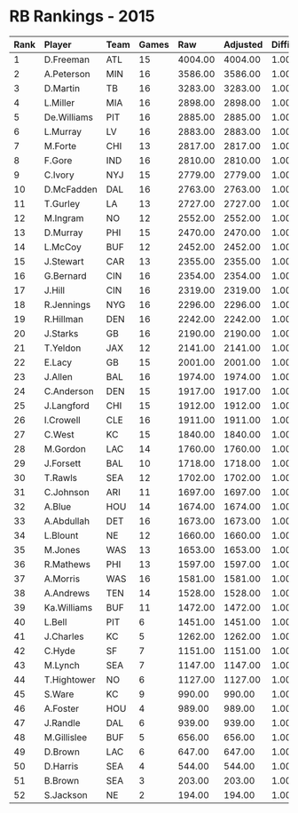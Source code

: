 # RB Rankings - 2015

| Rank | Player      | Team | Games | Raw     | Adjusted | Difficulty | Avg/Game | Typical | Consistency | Trend    |
| :----| :-----------| :----| :-----| :-------| :--------| :----------| :--------| :-------| :-----------| :--------|
| 1    | D.Freeman   | ATL  | 15    | 4004.00 | 4004.00  | 1.000      | 266.93   | 295.00  | 10/0/5      | +98.5%   |
| 2    | A.Peterson  | MIN  | 16    | 3586.00 | 3586.00  | 1.000      | 224.12   | 236.50  | 9/1/6       | +94.2%   |
| 3    | D.Martin    | TB   | 16    | 3283.00 | 3283.00  | 1.000      | 205.19   | 209.50  | 9/1/6       | +91.6%   |
| 4    | L.Miller    | MIA  | 16    | 2898.00 | 2898.00  | 1.000      | 181.12   | 184.50  | 9/1/6       | +154.7%  |
| 5    | De.Williams | PIT  | 16    | 2885.00 | 2885.00  | 1.000      | 180.31   | 172.00  | 7/0/9       | +415.1%  |
| 6    | L.Murray    | LV   | 16    | 2883.00 | 2883.00  | 1.000      | 180.19   | 180.00  | 9/0/7       | +61.9%   |
| 7    | M.Forte     | CHI  | 13    | 2817.00 | 2817.00  | 1.000      | 216.69   | 210.00  | 6/0/7       | +87.1%   |
| 8    | F.Gore      | IND  | 16    | 2810.00 | 2810.00  | 1.000      | 175.62   | 176.00  | 8/1/7       | +71.2%   |
| 9    | C.Ivory     | NYJ  | 15    | 2779.00 | 2779.00  | 1.000      | 185.27   | 184.50  | 7/2/6       | +118.0%  |
| 10   | D.McFadden  | DAL  | 16    | 2763.00 | 2763.00  | 1.000      | 172.69   | 190.50  | 9/2/5       | +100.7%  |
| 11   | T.Gurley    | LA   | 13    | 2727.00 | 2727.00  | 1.000      | 209.77   | 230.50  | 7/1/5       | +110.5%  |
| 12   | M.Ingram    | NO   | 12    | 2552.00 | 2552.00  | 1.000      | 212.67   | 222.00  | 5/2/5       | INACTIVE |
| 13   | D.Murray    | PHI  | 15    | 2470.00 | 2470.00  | 1.000      | 164.67   | 174.50  | 9/1/5       | +163.4%  |
| 14   | L.McCoy     | BUF  | 12    | 2452.00 | 2452.00  | 1.000      | 204.33   | 212.50  | 6/2/4       | +61.1%   |
| 15   | J.Stewart   | CAR  | 13    | 2355.00 | 2355.00  | 1.000      | 181.15   | 180.50  | 4/3/6       | INACTIVE |
| 16   | G.Bernard   | CIN  | 16    | 2354.00 | 2354.00  | 1.000      | 147.12   | 150.00  | 8/1/7       | +80.6%   |
| 17   | J.Hill      | CIN  | 16    | 2319.00 | 2319.00  | 1.000      | 144.94   | 149.50  | 8/0/8       | +124.3%  |
| 18   | R.Jennings  | NYG  | 16    | 2296.00 | 2296.00  | 1.000      | 143.50   | 144.00  | 7/3/6       | +123.8%  |
| 19   | R.Hillman   | DEN  | 16    | 2242.00 | 2242.00  | 1.000      | 140.12   | 146.00  | 7/1/8       | +134.1%  |
| 20   | J.Starks    | GB   | 16    | 2190.00 | 2190.00  | 1.000      | 136.88   | 149.00  | 9/2/5       | +201.1%  |
| 21   | T.Yeldon    | JAX  | 12    | 2141.00 | 2141.00  | 1.000      | 178.42   | 180.00  | 5/2/5       | INACTIVE |
| 22   | E.Lacy      | GB   | 15    | 2001.00 | 2001.00  | 1.000      | 133.40   | 121.00  | 7/0/8       | +285.7%  |
| 23   | J.Allen     | BAL  | 16    | 1974.00 | 1974.00  | 1.000      | 123.38   | 133.50  | 10/0/6      | +384.0%  |
| 24   | C.Anderson  | DEN  | 15    | 1917.00 | 1917.00  | 1.000      | 127.80   | 122.50  | 8/0/7       | +177.9%  |
| 25   | J.Langford  | CHI  | 15    | 1912.00 | 1912.00  | 1.000      | 127.47   | 94.00   | 6/0/9       | +287.8%  |
| 26   | I.Crowell   | CLE  | 16    | 1911.00 | 1911.00  | 1.000      | 119.44   | 128.00  | 10/1/5      | +178.4%  |
| 27   | C.West      | KC   | 15    | 1840.00 | 1840.00  | 1.000      | 122.67   | 129.00  | 11/0/4      | +369.6%  |
| 28   | M.Gordon    | LAC  | 14    | 1760.00 | 1760.00  | 1.000      | 125.71   | 130.00  | 8/0/6       | +84.8%   |
| 29   | J.Forsett   | BAL  | 10    | 1718.00 | 1718.00  | 1.000      | 171.80   | 184.00  | 7/0/3       | INACTIVE |
| 30   | T.Rawls     | SEA  | 12    | 1702.00 | 1702.00  | 1.000      | 141.83   | 144.00  | 7/0/5       | INACTIVE |
| 31   | C.Johnson   | ARI  | 11    | 1697.00 | 1697.00  | 1.000      | 154.27   | 150.00  | 7/0/4       | INACTIVE |
| 32   | A.Blue      | HOU  | 14    | 1674.00 | 1674.00  | 1.000      | 119.57   | 107.00  | 7/1/6       | +286.6%  |
| 33   | A.Abdullah  | DET  | 16    | 1673.00 | 1673.00  | 1.000      | 104.56   | 107.00  | 8/1/7       | +130.6%  |
| 34   | L.Blount    | NE   | 12    | 1660.00 | 1660.00  | 1.000      | 138.33   | 173.00  | 8/0/4       | INACTIVE |
| 35   | M.Jones     | WAS  | 13    | 1653.00 | 1653.00  | 1.000      | 127.15   | 102.50  | 5/2/6       | +187.1%  |
| 36   | R.Mathews   | PHI  | 13    | 1597.00 | 1597.00  | 1.000      | 122.85   | 118.50  | 7/1/5       | +180.3%  |
| 37   | A.Morris    | WAS  | 16    | 1581.00 | 1581.00  | 1.000      | 98.81    | 97.00   | 7/0/9       | +253.0%  |
| 38   | A.Andrews   | TEN  | 14    | 1528.00 | 1528.00  | 1.000      | 109.14   | 102.00  | 7/0/7       | +222.1%  |
| 39   | Ka.Williams | BUF  | 11    | 1472.00 | 1472.00  | 1.000      | 133.82   | 133.00  | 4/3/4       | +170.2%  |
| 40   | L.Bell      | PIT  | 6     | 1451.00 | 1451.00  | 1.000      | 241.83   | 239.50  | 2/1/3       | INACTIVE |
| 41   | J.Charles   | KC   | 5     | 1262.00 | 1262.00  | 1.000      | 252.40   | 265.50  | 2/1/2       | INACTIVE |
| 42   | C.Hyde      | SF   | 7     | 1151.00 | 1151.00  | 1.000      | 164.43   | 153.00  | 5/0/2       | INACTIVE |
| 43   | M.Lynch     | SEA  | 7     | 1147.00 | 1147.00  | 1.000      | 163.86   | 178.50  | 4/1/2       | INACTIVE |
| 44   | T.Hightower | NO   | 6     | 1127.00 | 1127.00  | 1.000      | 187.83   | 169.50  | 3/0/3       | +261.9%  |
| 45   | S.Ware      | KC   | 9     | 990.00  | 990.00   | 1.000      | 110.00   | 102.00  | 5/0/4       | +469.2%  |
| 46   | A.Foster    | HOU  | 4     | 989.00  | 989.00   | 1.000      | 247.25   | 307.00  | 3/0/1       | INACTIVE |
| 47   | J.Randle    | DAL  | 6     | 939.00  | 939.00   | 1.000      | 156.50   | 148.50  | 3/0/3       | INACTIVE |
| 48   | M.Gillislee | BUF  | 5     | 656.00  | 656.00   | 1.000      | 131.20   | 133.50  | 3/0/2       | N/A      |
| 49   | D.Brown     | LAC  | 6     | 647.00  | 647.00   | 1.000      | 107.83   | 98.50   | 3/0/3       | +317.6%  |
| 50   | D.Harris    | SEA  | 4     | 544.00  | 544.00   | 1.000      | 136.00   | 198.50  | 3/0/1       | N/A      |
| 51   | B.Brown     | SEA  | 3     | 203.00  | 203.00   | 1.000      | 67.67    | 67.67   | 1/0/2       | N/A      |
| 52   | S.Jackson   | NE   | 2     | 194.00  | 194.00   | 1.000      | 97.00    | 97.00   | 1/0/1       | N/A      |

